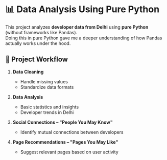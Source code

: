 # 📊 Data Analysis Using Pure Python

This project analyzes **developer data from Delhi** using **pure Python** (without frameworks like Pandas).  
Doing this in pure Python gave me a deeper understanding of how Pandas actually works under the hood.

## 🔹 Project Workflow
1. **Data Cleaning**  
   - Handle missing values  
   - Standardize data formats  

2. **Data Analysis**  
   - Basic statistics and insights  
   - Developer trends in Delhi  

3. **Social Connections – "People You May Know"**  
   - Identify mutual connections between developers  

4. **Page Recommendations – "Pages You May Like"**  
   - Suggest relevant pages based on user activity  
